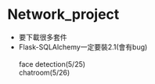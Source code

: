 # Network_project
- 要下載很多套件<br>
- Flask-SQLAlchemy一定要裝2.1(會有bug)<br><br>
face detection(5/25)<br>
chatroom(5/26)<br>
